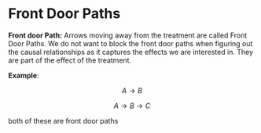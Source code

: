 # Front Door Paths

**Front door Path:** Arrows moving away from the treatment are called Front Door Paths. We do not want to block the front door paths when figuring out the causal relationships as it captures the effects we are interested in. They are part of the effect of the treatment.

**Example**:

$$
A \rightarrow B
$$

$$
A \rightarrow B \rightarrow C
$$

both of these are front door paths

